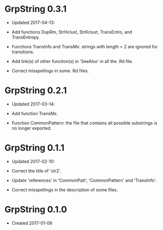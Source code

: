 # GrpString 0.3.1

* Updated 2017-04-13:

* Add functions DupRm, StrHclust, StrKclust, TransEntro, and TransEntropy.

* Functions TransInfo and TransMx: strings with length < 2 are ignored for transitions.

* Add link(s) of other function(s) in 'SeeAlso' in all the .Rd file.

* Correct misspellings in some .Rd files.


# GrpString 0.2.1

* Updated 2017-03-14:

* Add function TransMx.

* Function CommonPattern: the file that contains all possible substrings is no longer exported.


# GrpString 0.1.1

* Updated 2017-02-10:

* Correct the title of 'str2'.

* Update 'references' in 'CommonPatt', 'CommonPattern' and 'TransInfo'.

* Correct misspellings in the description of some files. 


# GrpString 0.1.0

* Created 2017-01-06